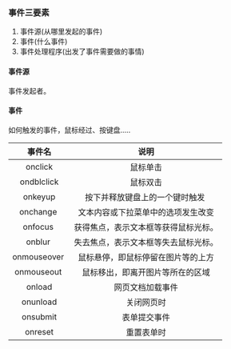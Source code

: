 ### 事件三要素
1. 事件源(从哪里发起的事件)
2. 事件(什么事件)
3. 事件处理程序(出发了事件需要做的事情)

#### 事件源
事件发起者。

#### 事件
如何触发的事件，鼠标经过、按键盘.....

| 事件名       | 说明 |
| :---: | :---: |
| onclick     | 鼠标单击 |
| ondblclick  | 鼠标双击 |
| onkeyup     | 按下并释放键盘上的一个键时触发  |
| onchange    | 文本内容或下拉菜单中的选项发生改变 |
| onfocus     | 获得焦点，表示文本框等获得鼠标光标。 |
| onblur      | 失去焦点，表示文本框等失去鼠标光标。 |
| onmouseover | 鼠标悬停，即鼠标停留在图片等的上方 |
| onmouseout  | 鼠标移出，即离开图片等所在的区域 |
| onload      | 网页文档加载事件 |
| onunload    | 关闭网页时 |
| onsubmit    | 表单提交事件 |
| onreset     | 重置表单时 |
